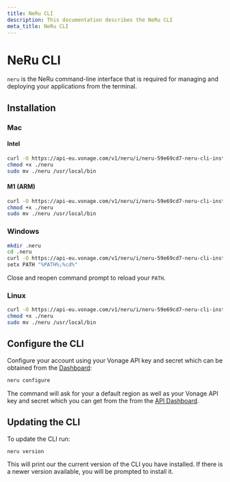 ```yaml
---
title: NeRu CLI
description: This documentation describes the NeRu CLI
meta_title: NeRu CLI
---
```


# NeRu CLI

`neru` is the NeRu command-line interface that is required for managing and deploying your applications from the terminal.

## Installation

### Mac

#### Intel

```sh
curl -O https://api-eu.vonage.com/v1/neru/i/neru-59e69cd7-neru-cli-install-dist/neru-cli_darwin_amd64/neru
chmod +x ./neru 
sudo mv ./neru /usr/local/bin
```

#### M1 (ARM)

```sh
curl -O https://api-eu.vonage.com/v1/neru/i/neru-59e69cd7-neru-cli-install-dist/neru-cli_darwin_arm64/neru
chmod +x ./neru 
sudo mv ./neru /usr/local/bin
```

### Windows

```sh
mkdir .neru
cd .neru
curl -O https://api-eu.vonage.com/v1/neru/i/neru-59e69cd7-neru-cli-install-dist/neru-cli_windows_amd64/neru.exe
setx PATH "%PATH%;%cd%"
```
Close and reopen command prompt to reload your `PATH`.

### Linux

```sh
curl -O https://api-eu.vonage.com/v1/neru/i/neru-59e69cd7-neru-cli-install-dist/neru-cli_linux_amd64/neru
chmod +x ./neru 
sudo mv ./neru /usr/local/bin
```

## Configure the CLI

Configure your account using your Vonage API key and secret which can be obtained from the [Dashboard](https://dashboard.nexmo.com):

```sh
neru configure 
```

The command will ask for your a default region as well as your Vonage API key and secret which you can get from the from the [API Dashboard](https://dashboard.nexmo.com/).

## Updating the CLI

To update the CLI run: 

```sh
neru version
```

This will print our the current version of the CLI you have installed. If there is a newer version available, you will be prompted to install it.



